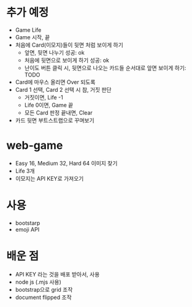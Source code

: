 # 추가 예정
  - Game Life
  - Game 시작, 끝
  - 처음에 Card(이모지)들이 뒷면 처럼 보이게 하기
    - 앞면, 뒷면 나누기 성공: ok
    - 처음에 뒷면으로 보이게 하기 성공: ok
    - 난이도 버튼 클릭 시, 뒷면으로 나오는 카드들 순서대로 앞면 보이게 하기: TODO
  - Card에 마우스 올리면 Over 되도록
  - Card 1 선택, Card 2 선택 시 참, 거짓 판단
    - 거짓이면, Life -1
    - Life 0이면, Game 끝
    - 모든 Card 판정 끝내면, Clear
  - 카드 뒷면 부트스트랩으로 꾸며보기
    
# web-game
  - Easy 16, Medium 32, Hard 64 이미지 찾기
  - Life 3개
  - 이모지는 API KEY로 가져오기

# 사용
  - bootstarp
  - emoji API

# 배운 점
  - API KEY 라는 것을 배포 받아서, 사용
  - node js (.mjs 사용)
  - bootstrap으로 grid 조작
  - document flipped 조작
